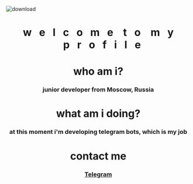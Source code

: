 
![download](https://user-images.githubusercontent.com/102752755/190897834-f9c23966-3718-4dcc-95e1-1245a2f6064b.jpg)
<h1 align=center>w⠀e⠀l⠀c⠀o⠀m⠀e ⠀t⠀o ⠀m⠀y ⠀p⠀r⠀o⠀f⠀i⠀l⠀e</h1>
<h1 align=center>who am i?</h1>
<h3 align=center>junior developer from Moscow, Russia</h3>

<h1 align=center>what am i doing?</h1>
<h3 align=center>at this moment i'm developing telegram bots, which is my job</h3>

<h1 align=center>contact me</h2>
<h3 align=center><a href="https://t.me/echoscomplex" target="_blank">Telegram</a></h3>

